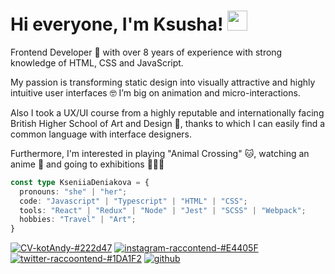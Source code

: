 <h1>Hi everyone, I'm Ksusha! <img src="https://user-images.githubusercontent.com/5080574/182417516-4288dece-7b78-445d-93b1-7e3dd3a65a2d.gif" width="32px"></h1>

Frontend Developer 🐾 with over 8 years of experience with strong knowledge of HTML, CSS and JavaScript.

My passion is transforming static design into visually attractive and highly intuitive user interfaces 🤓 I’m big on animation and micro-interactions.

Also I took a UX/UI course from a highly reputable and internationally facing British Higher School of Art and Design 🎨, thanks to which I can easily find a common language with interface designers.

Furthermore, I'm interested in playing "Animal Crossing" 🐱, watching an anime 👀 and going to exhibitions 👨🏻‍🎨

```typescript
const type KseniiaDeniakova = {
  pronouns: "she" | "her";
  code: "Javascript" | "Typescript" | "HTML" | "CSS";
  tools: "React" | "Redux" | "Node" | "Jest" | "SCSS" | "Webpack";
  hobbies: "Travel" | "Art";
}
```

[![CV-kotAndy-#222d47](https://user-images.githubusercontent.com/5080574/182424687-fb74afe1-398c-4bdb-b39a-d59cbe24ba23.svg)](https://kotandy.tilda.ws/)
[![instagram-raccontend-#E4405F](https://user-images.githubusercontent.com/5080574/182424677-1316fff3-b371-4d79-924c-88d17e9e1274.svg)](https://www.instagram.com/raccoontend/)
[![twitter-raccoontend-#1DA1F2](https://user-images.githubusercontent.com/5080574/182425194-0f5b22bb-3f0c-4507-a4d3-46f481ec7e3c.svg)](https://twitter.com/raccoontend)
[![github](https://img.shields.io/github/followers/raccoonAndy?label=follow&logo=github)](https://github.com/raccoonAndy)
